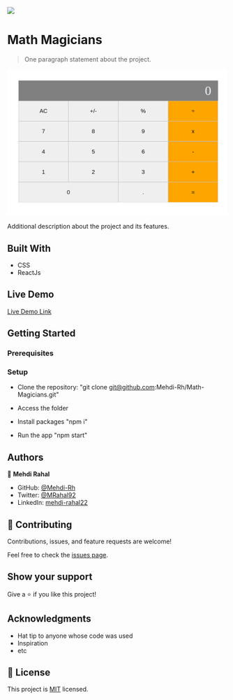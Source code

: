 ![](https://img.shields.io/badge/Microverse-blueviolet)

# Math Magicians

> One paragraph statement about the project.

![screenshot](./public/Calculator.png)

Additional description about the project and its features.

## Built With

- CSS
- ReactJs

## Live Demo

[Live Demo Link](https://livedemo.com)


## Getting Started


### Prerequisites

### Setup

- Clone the repository: 
  "git clone git@github.com:Mehdi-Rh/Math-Magicians.git"

- Access the folder
- Install packages
  "npm i"
- Run the app 
  "npm start"

## Authors

👤 **Mehdi Rahal**

- GitHub: [@Mehdi-Rh](https://github.com/Mehdi-Rh)
- Twitter: [@MRahal92](https://twitter.com/MRahal92)
- LinkedIn: [mehdi-rahal22](https://www.linkedin.com/in/mehdi-rahal22/)


## 🤝 Contributing

Contributions, issues, and feature requests are welcome!

Feel free to check the [issues page](https://github.com/Mehdi-Rh/Math-Magicians/issues).

## Show your support

Give a ⭐️ if you like this project!

## Acknowledgments

- Hat tip to anyone whose code was used
- Inspiration
- etc

## 📝 License

This project is [MIT](./MIT.md) licensed.